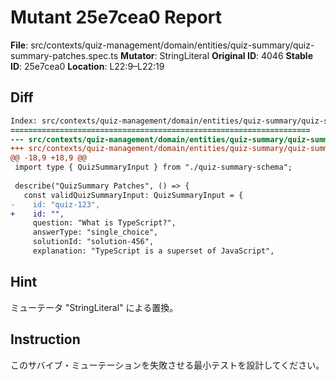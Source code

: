 # Mutant 25e7cea0 Report

**File**: src/contexts/quiz-management/domain/entities/quiz-summary/quiz-summary-patches.spec.ts
**Mutator**: StringLiteral
**Original ID**: 4046
**Stable ID**: 25e7cea0
**Location**: L22:9–L22:19

## Diff

```diff
Index: src/contexts/quiz-management/domain/entities/quiz-summary/quiz-summary-patches.spec.ts
===================================================================
--- src/contexts/quiz-management/domain/entities/quiz-summary/quiz-summary-patches.spec.ts	original
+++ src/contexts/quiz-management/domain/entities/quiz-summary/quiz-summary-patches.spec.ts	mutated #4046
@@ -18,9 +18,9 @@
 import type { QuizSummaryInput } from "./quiz-summary-schema";
 
 describe("QuizSummary Patches", () => {
   const validQuizSummaryInput: QuizSummaryInput = {
-    id: "quiz-123",
+    id: "",
     question: "What is TypeScript?",
     answerType: "single_choice",
     solutionId: "solution-456",
     explanation: "TypeScript is a superset of JavaScript",
```

## Hint

ミューテータ "StringLiteral" による置換。

## Instruction

このサバイブ・ミューテーションを失敗させる最小テストを設計してください。
